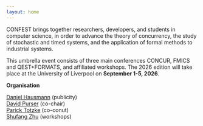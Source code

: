 ```yaml
---
layout: home
---
```

CONFEST brings together researchers, developers, and students in computer science, in order to advance the theory of concurrency, the study of stochastic and timed systems, and the application of formal methods to industrial systems. 

This umbrella event consists of three main conferences CONCUR, FMICS and QEST+FORMATS, and affiliated workshops.
The 2026 edition will take place at the University of Liverpool on **September 1-5, 2026**.


**Organisation**

[Daniel Hausmann](https://www.csc.liv.ac.uk/~hausmann/) (publicity)  
[David Purser](https://www.davidpurser.net) (co-chair)  
[Parick Totzke](https://www.csc.liv.ac.uk/~patrick/) (co-conut)  
[Shufang Zhu](https://shufang-zhu.github.io) (workshops)  
